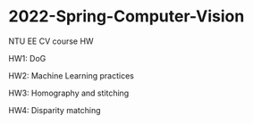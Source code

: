 # 2022-Spring-Computer-Vision
NTU EE CV course HW

HW1: DoG

HW2: Machine Learning practices

HW3: Homography and stitching

HW4: Disparity matching
